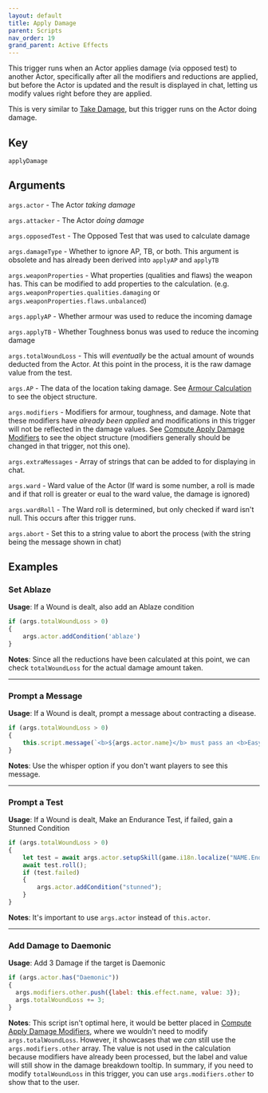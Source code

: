 ```yaml
---
layout: default
title: Apply Damage
parent: Scripts
nav_order: 19
grand_parent: Active Effects
---
```


This trigger runs when an Actor applies damage (via opposed test) to another Actor, specifically after all the modifiers and reductions are applied, but before the Actor is updated and the result is displayed in chat, letting us modify values right before they are applied. 

This is very similar to [Take Damage](./takeDamage.md), but this trigger runs on the Actor doing damage.


## Key

`applyDamage`

## Arguments 

`args.actor` - The Actor *taking damage*

`args.attacker` - The Actor *doing damage*

`args.opposedTest` - The Opposed Test that was used to calculate damage

`args.damageType` - Whether to ignore AP, TB, or both. This argument is obsolete and has already been derived into `applyAP` and `applyTB`

`args.weaponProperties` - What properties (qualities and flaws) the weapon has. This can be modified to add properties to the calculation. (e.g. `args.weaponProperties.qualities.damaging` or `args.weaponProperties.flaws.unbalanced`)

`args.applyAP` - Whether armour was used to reduce the incoming damage

`args.applyTB` - Whether Toughness bonus was used to reduce the incoming damage

`args.totalWoundLoss` - This will *eventually* be the actual amount of wounds deducted from the Actor. At this point in the process, it is the raw damage value from the test. 

`args.AP` - The data of the location taking damage. See [Armour Calculation](./APCalc.md) to see the object structure.

`args.modifiers` - Modifiers for armour, toughness, and damage. Note that these modifiers have *already been applied* and modifications in this trigger will not be reflected in the damage values. See [Compute Apply Damage Modifiers](./computeApplyDamageModifiers.md) to see the object structure (modifiers generally should be changed in that trigger, not this one).

`args.extraMessages` - Array of strings that can be added to for displaying in chat.

`args.ward` - Ward value of the Actor (If ward is some number, a roll is made and if that roll is greater or eual to the ward value, the damage is ignored)

`args.wardRoll` - The Ward roll is determined, but only checked if ward isn't null. This occurs after this trigger runs. 

`args.abort` - Set this to a string value to abort the process (with the string being the message shown in chat)


## Examples

### Set Ablaze

**Usage**: If a Wound is dealt, also add an Ablaze condition

```js
if (args.totalWoundLoss > 0)
{
    args.actor.addCondition('ablaze')
} 
```

**Notes**: Since all the reductions have been calculated at this point, we can check `totalWoundLoss` for the actual damage amount taken. 

---

### Prompt a Message

**Usage**: If a Wound is dealt, prompt a message about contracting a disease.

```js
if (args.totalWoundLoss > 0)
{
    this.script.message(`<b>${args.actor.name}</b> must pass an <b>Easy (+20) Endurance</b> Test or gain a @UUID[Compendium.wfrp4e-core.items.kKccDTGzWzSXCBOb]{Festering Wound}`, {whisper: ChatMessage.getWhisperRecipients("GM")})
}

```

**Notes**: Use the whisper option if you don't want players to see this message. 

---

### Prompt a Test

**Usage**: If a Wound is dealt, Make an Endurance Test, if failed, gain a Stunned Condition

```js
if (args.totalWoundLoss > 0)
{
    let test = await args.actor.setupSkill(game.i18n.localize("NAME.Endurance"), {skipTargets: true, appendTitle :  ` - ${this.effect.name}`});
    await test.roll();
    if (test.failed)
    {
	    args.actor.addCondition("stunned");
    }
}
```

**Notes**: It's important to use `args.actor` instead of `this.actor`.

---

### Add Damage to Daemonic

**Usage**: Add 3 Damage if the target is Daemonic

```js
if (args.actor.has("Daemonic")) 
{
  args.modifiers.other.push({label: this.effect.name, value: 3});
  args.totalWoundLoss += 3;
}
```

**Notes**: This script isn't optimal here, it would be better placed in [Compute Apply Damage Modifiers](./computeApplyDamageModifiers.md), where we wouldn't need to modify `args.totalWoundLoss`. However, it showcases that we *can* still use the `args.modifiers.other` array. The value is not used in the calculation because modifiers have already been processed, but the label and value will still show in the damage breakdown tooltip. In summary, if you need to modify `totalWoundLoss` in this trigger, you can use `args.modifiers.other` to show that to the user. 

